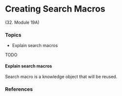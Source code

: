 # Creating Search Macros
(32. Module 19A)

### Topics
* Explain search macros

TODO


#### Explain search macros
Search macro is a knowledge object that will be reused.


  
### References
